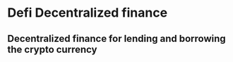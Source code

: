 # Defi Decentralized finance
## Decentralized finance for lending and borrowing the crypto currency
